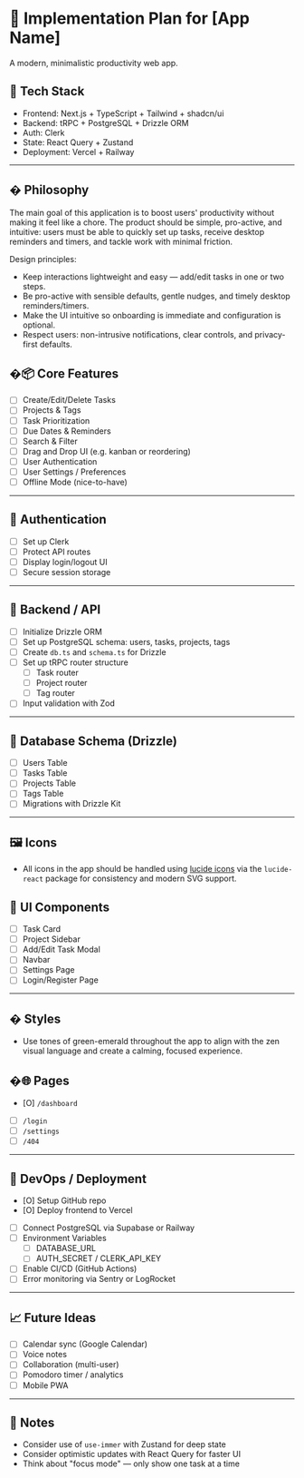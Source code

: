 # 🧱 Implementation Plan for [App Name]

A modern, minimalistic productivity web app.

## 🔧 Tech Stack

- Frontend: Next.js + TypeScript + Tailwind + shadcn/ui
- Backend: tRPC + PostgreSQL + Drizzle ORM
- Auth: Clerk
- State: React Query + Zustand
- Deployment: Vercel + Railway

---

## � Philosophy

The main goal of this application is to boost users' productivity without making it feel like a chore. The product should be simple, pro-active, and intuitive: users must be able to quickly set up tasks, receive desktop reminders and timers, and tackle work with minimal friction.

Design principles:

- Keep interactions lightweight and easy — add/edit tasks in one or two steps.
- Be pro-active with sensible defaults, gentle nudges, and timely desktop reminders/timers.
- Make the UI intuitive so onboarding is immediate and configuration is optional.
- Respect users: non-intrusive notifications, clear controls, and privacy-first defaults.

## �📦 Core Features

- [ ] Create/Edit/Delete Tasks
- [ ] Projects & Tags
- [ ] Task Prioritization
- [ ] Due Dates & Reminders
- [ ] Search & Filter
- [ ] Drag and Drop UI (e.g. kanban or reordering)
- [ ] User Authentication
- [ ] User Settings / Preferences
- [ ] Offline Mode (nice-to-have)

---

## 🔐 Authentication

- [ ] Set up Clerk
- [ ] Protect API routes
- [ ] Display login/logout UI
- [ ] Secure session storage

---

## 📁 Backend / API

- [ ] Initialize Drizzle ORM
- [ ] Set up PostgreSQL schema: users, tasks, projects, tags
- [ ] Create `db.ts` and `schema.ts` for Drizzle
- [ ] Set up tRPC router structure
  - [ ] Task router
  - [ ] Project router
  - [ ] Tag router
- [ ] Input validation with Zod

---

## 💾 Database Schema (Drizzle)

- [ ] Users Table
- [ ] Tasks Table
- [ ] Projects Table
- [ ] Tags Table
- [ ] Migrations with Drizzle Kit

---

## 🖼️ Icons

- All icons in the app should be handled using [lucide icons](https://lucide.dev/) via the `lucide-react` package for consistency and modern SVG support.

## 🎨 UI Components

- [ ] Task Card
- [ ] Project Sidebar
- [ ] Add/Edit Task Modal
- [ ] Navbar
- [ ] Settings Page
- [ ] Login/Register Page

---

## � Styles

- Use tones of green-emerald throughout the app to align with the zen visual language and create a calming, focused experience.

## �🌐 Pages

- [O] `/dashboard`
- [ ] `/login`
- [ ] `/settings`
- [ ] `/404`

---

## 🚀 DevOps / Deployment

- [O] Setup GitHub repo
- [O] Deploy frontend to Vercel
- [ ] Connect PostgreSQL via Supabase or Railway
- [ ] Environment Variables
  - [ ] DATABASE_URL
  - [ ] AUTH_SECRET / CLERK_API_KEY
- [ ] Enable CI/CD (GitHub Actions)
- [ ] Error monitoring via Sentry or LogRocket

---

## 📈 Future Ideas

- [ ] Calendar sync (Google Calendar)
- [ ] Voice notes
- [ ] Collaboration (multi-user)
- [ ] Pomodoro timer / analytics
- [ ] Mobile PWA

---

## 🧠 Notes

- Consider use of `use-immer` with Zustand for deep state
- Consider optimistic updates with React Query for faster UI
- Think about "focus mode" — only show one task at a time
